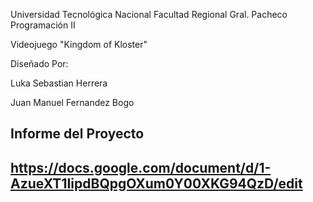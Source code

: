 Universidad Tecnológica Nacional 
Facultad Regional Gral. Pacheco
Programación II

Videojuego  "Kingdom of Kloster"

Diseñado Por: 

Luka Sebastian Herrera

Juan Manuel Fernandez Bogo


Informe del Proyecto
----------------------------------------------------------------
https://docs.google.com/document/d/1-AzueXT1IipdBQpgOXum0Y00XKG94QzD/edit
----------------------------------------------------------------
